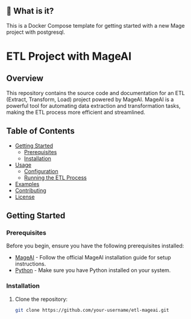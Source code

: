## 🤔 What is it?

This is a Docker Compose template for getting started with a new Mage project with postgresql.

# ETL Project with MageAI

## Overview

This repository contains the source code and documentation for an ETL (Extract, Transform, Load) project powered by MageAI. MageAI is a powerful tool for automating data extraction and transformation tasks, making the ETL process more efficient and streamlined.

## Table of Contents

- [Getting Started](#getting-started)
  - [Prerequisites](#prerequisites)
  - [Installation](#installation)
- [Usage](#usage)
  - [Configuration](#configuration)
  - [Running the ETL Process](#running-the-etl-process)
- [Examples](#examples)
- [Contributing](#contributing)
- [License](#license)

## Getting Started

### Prerequisites

Before you begin, ensure you have the following prerequisites installed:

- [MageAI](https://mageai.example.com) - Follow the official MageAI installation guide for setup instructions.
- [Python](https://www.python.org/) - Make sure you have Python installed on your system.

### Installation

1. Clone the repository:

   ```bash
   git clone https://github.com/your-username/etl-mageai.git
